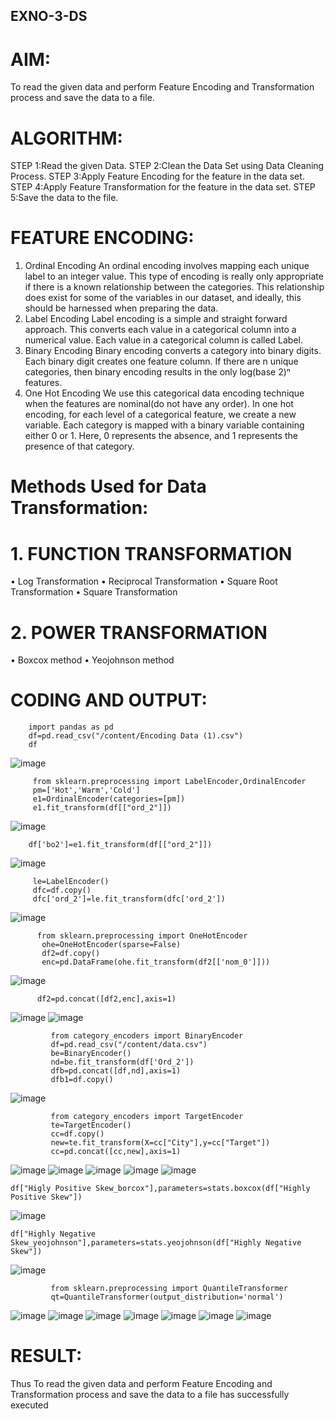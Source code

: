 ## EXNO-3-DS

# AIM:
To read the given data and perform Feature Encoding and Transformation process and save the data to a file.

# ALGORITHM:
STEP 1:Read the given Data.
STEP 2:Clean the Data Set using Data Cleaning Process.
STEP 3:Apply Feature Encoding for the feature in the data set.
STEP 4:Apply Feature Transformation for the feature in the data set.
STEP 5:Save the data to the file.

# FEATURE ENCODING:
1. Ordinal Encoding
An ordinal encoding involves mapping each unique label to an integer value. This type of encoding is really only appropriate if there is a known relationship between the categories. This relationship does exist for some of the variables in our dataset, and ideally, this should be harnessed when preparing the data.
2. Label Encoding
Label encoding is a simple and straight forward approach. This converts each value in a categorical column into a numerical value. Each value in a categorical column is called Label.
3. Binary Encoding
Binary encoding converts a category into binary digits. Each binary digit creates one feature column. If there are n unique categories, then binary encoding results in the only log(base 2)ⁿ features.
4. One Hot Encoding
We use this categorical data encoding technique when the features are nominal(do not have any order). In one hot encoding, for each level of a categorical feature, we create a new variable. Each category is mapped with a binary variable containing either 0 or 1. Here, 0 represents the absence, and 1 represents the presence of that category.

# Methods Used for Data Transformation:
  # 1. FUNCTION TRANSFORMATION
• Log Transformation
• Reciprocal Transformation
• Square Root Transformation
• Square Transformation
  # 2. POWER TRANSFORMATION
• Boxcox method
• Yeojohnson method

# CODING AND OUTPUT:
```
    import pandas as pd
    df=pd.read_csv("/content/Encoding Data (1).csv")
    df
```
![image](https://github.com/user-attachments/assets/4d7590a3-7845-481c-b76a-63c6b52df881)

```
     from sklearn.preprocessing import LabelEncoder,OrdinalEncoder
     pm=['Hot','Warm','Cold']
     e1=OrdinalEncoder(categories=[pm])
     e1.fit_transform(df[["ord_2"]])
```
![image](https://github.com/user-attachments/assets/00c9afd3-9657-4012-9bab-4290dee056d1)
```
    df['bo2']=e1.fit_transform(df[["ord_2"]])
```
![image](https://github.com/user-attachments/assets/2fc4d442-5525-4ea7-bf88-a7f14745f3c3)
```
     le=LabelEncoder()
     dfc=df.copy()
     dfc['ord_2']=le.fit_transform(dfc['ord_2'])
```
![image](https://github.com/user-attachments/assets/42b86563-b895-449e-8b22-9add81274f9d)
```
      from sklearn.preprocessing import OneHotEncoder
       ohe=OneHotEncoder(sparse=False)
       df2=df.copy()
       enc=pd.DataFrame(ohe.fit_transform(df2[['nom_0']]))
```
![image](https://github.com/user-attachments/assets/4c3c25d6-061b-4c7d-9ce6-ca739043e85d)
```
      df2=pd.concat([df2,enc],axis=1)
```
![image](https://github.com/user-attachments/assets/2f8c4af3-32eb-452c-83d6-3afcf805b5fd)
![image](https://github.com/user-attachments/assets/d2568e5c-9bf9-46f0-9a71-9f30fc246a3a)
```
         from category_encoders import BinaryEncoder
         df=pd.read_csv("/content/data.csv")
         be=BinaryEncoder()
         nd=be.fit_transform(df['Ord_2'])
         dfb=pd.concat([df,nd],axis=1)
         dfb1=df.copy()
```
![image](https://github.com/user-attachments/assets/d2310938-b19f-4e7b-b187-3d80809c49e1)
```
         from category_encoders import TargetEncoder
         te=TargetEncoder()
         cc=df.copy()
         new=te.fit_transform(X=cc["City"],y=cc["Target"])
         cc=pd.concat([cc,new],axis=1)
```
![image](https://github.com/user-attachments/assets/6492928b-3089-4c05-a2a5-82ce039b9ad3)
![image](https://github.com/user-attachments/assets/81b8db91-09bf-48a9-973a-7a92ae0bead8)
![image](https://github.com/user-attachments/assets/957a6034-8acf-4023-9678-9fbf42898d9b)
![image](https://github.com/user-attachments/assets/f2712f17-b2c4-415b-a494-ddae136b8571)
![image](https://github.com/user-attachments/assets/0eaacf5b-9e09-423e-a9b2-aa73319d6ecf)
```
df["Higly Positive Skew_borcox"],parameters=stats.boxcox(df["Highly Positive Skew"])
```
![image](https://github.com/user-attachments/assets/2b20b086-b1df-4154-a2f4-172927ffbca2)
```
df["Highly Negative Skew_yeojohnson"],parameters=stats.yeojohnson(df["Highly Negative Skew"])
```
![image](https://github.com/user-attachments/assets/abf19cd1-8e06-492c-89fe-e4f8ae1f7225)
```
         from sklearn.preprocessing import QuantileTransformer
         qt=QuantileTransformer(output_distribution='normal')
```
![image](https://github.com/user-attachments/assets/0a8ef01f-d920-4df9-9d39-64759e4ea9ee)
![image](https://github.com/user-attachments/assets/3937bc9a-9d94-452e-a206-7e52e369a59d)
![image](https://github.com/user-attachments/assets/f380d388-de12-444e-8ae9-3ef20747198b)
![image](https://github.com/user-attachments/assets/998a768c-b896-47a6-885e-658b62c690b7)
![image](https://github.com/user-attachments/assets/9e77f0cb-0e44-45db-aa29-d6ad29375fc0)
![image](https://github.com/user-attachments/assets/92f2f42e-ec13-4082-9508-bc2be12d321c)
![image](https://github.com/user-attachments/assets/1a5f5824-95f4-4667-8243-df61f392bd07)


# RESULT:
   Thus To read the given data and perform Feature Encoding and Transformation process and save the data to a file has successfully executed  
